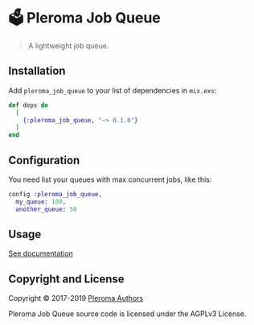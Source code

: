 # 🗳 Pleroma Job Queue

> A lightweight job queue.

## Installation

Add `pleroma_job_queue` to your list of dependencies in `mix.exs`:

```elixir
def deps do
  [
    {:pleroma_job_queue, "~> 0.1.0"}
  ]
end
```

## Configuration

You need list your queues with max concurrent jobs, like this:

```elixir
config :pleroma_job_queue,
  my_queue: 100,
  another_queue: 50
```


## Usage

[See documentation](http://hexdocs.pm/pleroma_job_queue)

## Copyright and License

Copyright © 2017-2019 [Pleroma Authors](https://pleroma.social/)

Pleroma Job Queue source code is licensed under the AGPLv3 License.
